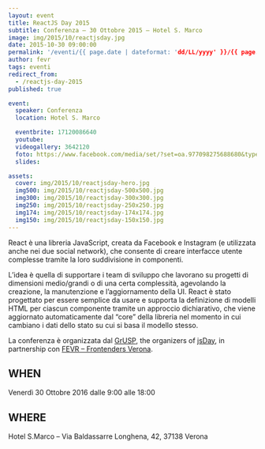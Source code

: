 ```yaml
---
layout: event
title: ReactJS Day 2015
subtitle: Conferenza – 30 Ottobre 2015 – Hotel S. Marco
image: img/2015/10/reactjsday.jpg
date: 2015-10-30 09:00:00
permalink: '/eventi/{{ page.date | dateformat: 'dd/LL/yyyy' }}/{{ page.fileSlug | slug }}/index.html'
author: fevr
tags: eventi
redirect_from:
  - /reactjs-day-2015
published: true

event:
  speaker: Conferenza
  location: Hotel S. Marco

  eventbrite: 17120086640
  youtube:
  videogallery: 3642120
  foto: https://www.facebook.com/media/set/?set=oa.977098275688680&type=1
  slides:

assets:
  cover: img/2015/10/reactjsday-hero.jpg
  img500: img/2015/10/reactjsday-500x500.jpg
  img300: img/2015/10/reactjsday-300x300.jpg
  img250: img/2015/10/reactjsday-250x250.jpg
  img174: img/2015/10/reactjsday-174x174.jpg
  img150: img/2015/10/reactjsday-150x150.jpg
---
```


React è una libreria JavaScript, creata da Facebook e Instagram (e utilizzata anche nei due social network),
che consente di creare interfacce utente complesse tramite la loro suddivisione in componenti.

L’idea è quella di supportare i team di sviluppo che lavorano su progetti di dimensioni medio/grandi o di una
certa complessità, agevolando la creazione, la manutenzione e l’aggiornamento della UI. React è stato progettato
per essere semplice da usare e supporta la definizione di modelli HTML per ciascun componente tramite un
approccio dichiarativo, che viene aggiornato automaticamente dal “core” della libreria nel momento in cui
cambiano i dati dello stato su cui si basa il modello stesso.

La conferenza è organizzata dal [GrUSP](http://www.grusp.org/), the organizers of [jsDay](http://jsday.it/),
in partnership con [FEVR – Frontenders Verona](http://www.fevr.it/).

## WHEN

Venerdì 30 Ottobre 2016 dalle 9:00 alle 18:00

## WHERE

Hotel S.Marco – Via Baldassarre Longhena, 42, 37138 Verona
